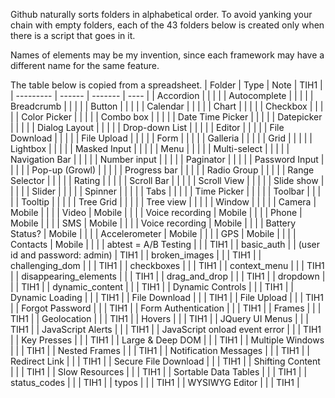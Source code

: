 Github naturally sorts folders in alphabetical order.
To avoid yanking your chain with empty folders, each of the 43 folders below
is created only when there is a script that goes in it.

Names of elements may be my invention, since each framework may have a different name for the same feature.

The table below is copied from a spreadsheet.
|	Folder	|	Type	|	Note	|	TIH1	|
|	---------	|	------	|	-------	|	----	|
|	Accordion	|		|		|		|
|	Autocomplete	|		|		|		|
|	Breadcrumb	|		|		|		|
|	Button	|		|		|		|
|	Calendar	|		|		|		|
|	Chart	|		|		|		|
|	Checkbox	|		|		|		|
|	Color Picker	|		|		|		|
|	Combo box	|		|		|		|
|	Date Time Picker	|		|		|		|
|	Datepicker	|		|		|		|
|	Dialog Layout	|		|		|		|
|	Drop-down List	|		|		|		|
|	Editor	|		|		|		|
|	File Download	|		|		|		|
|	File Upload	|		|		|		|
|	Form	|		|		|		|
|	Galleria	|		|		|		|
|	Grid	|		|		|		|
|	Lightbox	|		|		|		|
|	Masked Input	|		|		|		|
|	Menu	|		|		|		|
|	Multi-select	|		|		|		|
|	Navigation Bar	|		|		|		|
|	Number input	|		|		|		|
|	Paginator	|		|		|		|
|	Password Input	|		|		|		|
|	Pop-up (Growl)	|		|		|		|
|	Progress bar	|		|		|		|
|	Radio Group	|		|		|		|
|	Range Selector	|		|		|		|
|	Rating	|		|		|		|
|	Scroll Bar	|		|		|		|
|	Scroll View	|		|		|		|
|	Slide show	|		|		|		|
|	Slider	|		|		|		|
|	Spinner	|		|		|		|
|	Tabs	|		|		|		|
|	Time Picker	|		|		|		|
|	Toolbar	|		|		|		|
|	Tooltip	|		|		|		|
|	Tree Grid	|		|		|		|
|	Tree view	|		|		|		|
|	Window	|		|		|		|
|	Camera	|	Mobile	|		|		|
|	Video	|	Mobile	|		|		|
|	Voice recording	|	Mobile	|		|		|
|	Phone	|	Mobile	|		|		|
|	SMS	|	Mobile	|		|		|
|	Voice recording	|	Mobile	|		|		|
|	Battery Status?	|	Mobile	|		|		|
|	Accelerometer	|	Mobile	|		|		|
|	GPS	|	Mobile	|		|		|
|	Contacts	|	Mobile	|		|		|
|	abtest = A/B Testing	|		|		|	TIH1	|
|	basic_auth	|		|	 (user id and password: admin)	|	TIH1	|
|	broken_images	|		|		|	TIH1	|
|	challenging_dom	|		|		|	TIH1	|
|	checkboxes	|		|		|	TIH1	|
|	context_menu	|		|		|	TIH1	|
|	disappearing_elements	|		|		|	TIH1	|
|	drag_and_drop	|		|		|	TIH1	|
|	dropdown	|		|		|	TIH1	|
|	dynamic_content	|		|		|	TIH1	|
|	Dynamic Controls	|		|		|	TIH1	|
|	Dynamic Loading	|		|		|	TIH1	|
|	File Download	|		|		|	TIH1	|
|	File Upload	|		|		|	TIH1	|
|	Forgot Password	|		|		|	TIH1	|
|	Form Authentication	|		|		|	TIH1	|
|	Frames	|		|		|	TIH1	|
|	Geolocation	|		|		|	TIH1	|
|	Hovers	|		|		|	TIH1	|
|	JQuery UI Menus	|		|		|	TIH1	|
|	JavaScript Alerts	|		|		|	TIH1	|
|	JavaScript onload event error	|		|		|	TIH1	|
|	Key Presses	|		|		|	TIH1	|
|	Large & Deep DOM	|		|		|	TIH1	|
|	Multiple Windows	|		|		|	TIH1	|
|	Nested Frames	|		|		|	TIH1	|
|	Notification Messages	|		|		|	TIH1	|
|	Redirect Link	|		|		|	TIH1	|
|	Secure File Download	|		|		|	TIH1	|
|	Shifting Content	|		|		|	TIH1	|
|	Slow Resources	|		|		|	TIH1	|
|	Sortable Data Tables	|		|		|	TIH1	|
|	status_codes	|		|		|	TIH1	|
|	typos	|		|		|	TIH1	|
|	WYSIWYG Editor	|		|		|	TIH1	|

